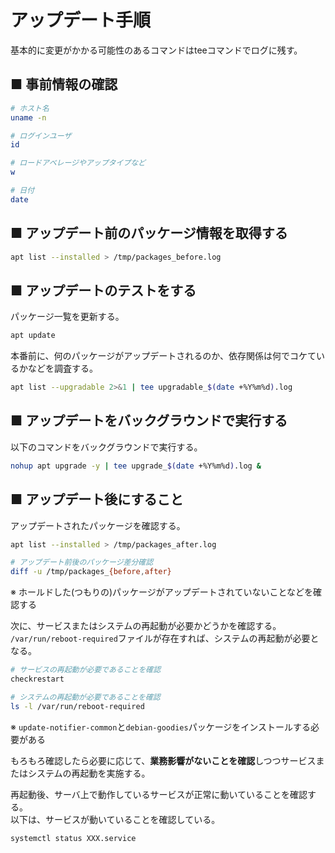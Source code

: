 # アップデート手順
基本的に変更がかかる可能性のあるコマンドはteeコマンドでログに残す。
## ■ 事前情報の確認
```sh
# ホスト名
uname -n

# ログインユーザ
id

# ロードアベレージやアップタイプなど
w

# 日付
date
```
## ■ アップデート前のパッケージ情報を取得する
```sh
apt list --installed > /tmp/packages_before.log
```
## ■ アップデートのテストをする
パッケージ一覧を更新する。
```sh
apt update
```
本番前に、何のパッケージがアップデートされるのか、依存関係は何でコケているかなどを調査する。
```sh
apt list --upgradable 2>&1 | tee upgradable_$(date +%Y%m%d).log
```
## ■ アップデートをバックグラウンドで実行する
以下のコマンドをバックグラウンドで実行する。
```sh
nohup apt upgrade -y | tee upgrade_$(date +%Y%m%d).log &
```
## ■ アップデート後にすること
アップデートされたパッケージを確認する。
```sh
apt list --installed > /tmp/packages_after.log

# アップデート前後のパッケージ差分確認
diff -u /tmp/packages_{before,after}
```
※ ホールドした(つもりの)パッケージがアップデートされていないことなどを確認する   

次に、サービスまたはシステムの再起動が必要かどうかを確認する。  
`/var/run/reboot-required`ファイルが存在すれば、システムの再起動が必要となる。
```sh
# サービスの再起動が必要であることを確認
checkrestart

# システムの再起動が必要であることを確認
ls -l /var/run/reboot-required
```
※ `update-notifier-common`と`debian-goodies`パッケージをインストールする必要がある
  
もろもろ確認したら必要に応じて、**業務影響がないことを確認**しつつサービスまたはシステムの再起動を実施する。  
  
再起動後、サーバ上で動作しているサービスが正常に動いていることを確認する。  
以下は、サービスが動いていることを確認している。
```sh
systemctl status XXX.service
```
